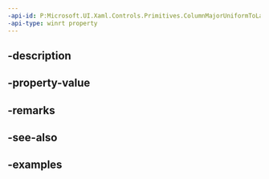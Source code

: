 ```yaml
---
-api-id: P:Microsoft.UI.Xaml.Controls.Primitives.ColumnMajorUniformToLargestGridLayout.ColumnSpacing
-api-type: winrt property
---
```


## -description

## -property-value

## -remarks

## -see-also

## -examples

